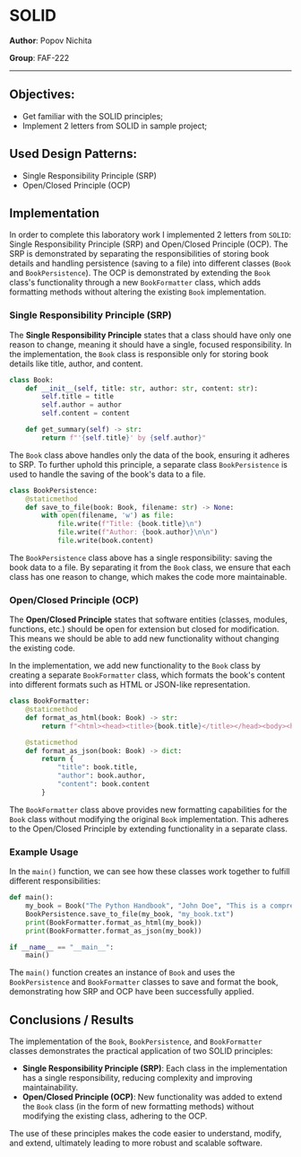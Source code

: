 # SOLID

**Author**: Popov Nichita

**Group**: FAF-222

----

## Objectives:

* Get familiar with the SOLID principles;
* Implement 2 letters from SOLID in sample project;

## Used Design Patterns:

* Single Responsibility Principle (SRP)
* Open/Closed Principle (OCP)

## Implementation

In order to complete this laboratory work I implemented 2 letters from `SOLID`: Single Responsibility Principle (SRP) and Open/Closed Principle (OCP). The SRP is demonstrated by separating the responsibilities of storing book details and handling persistence (saving to a file) into different classes (`Book` and `BookPersistence`). The OCP is demonstrated by extending the `Book` class's functionality through a new `BookFormatter` class, which adds formatting methods without altering the existing `Book` implementation.

### Single Responsibility Principle (SRP)

The **Single Responsibility Principle** states that a class should have only one reason to change, meaning it should have a single, focused responsibility. In the implementation, the `Book` class is responsible only for storing book details like title, author, and content.

```python
class Book:
    def __init__(self, title: str, author: str, content: str):
        self.title = title
        self.author = author
        self.content = content

    def get_summary(self) -> str:
        return f"'{self.title}' by {self.author}"
```

The `Book` class above handles only the data of the book, ensuring it adheres to SRP. To further uphold this principle, a separate class `BookPersistence` is used to handle the saving of the book's data to a file.

```python
class BookPersistence:
    @staticmethod
    def save_to_file(book: Book, filename: str) -> None:
        with open(filename, 'w') as file:
            file.write(f"Title: {book.title}\n")
            file.write(f"Author: {book.author}\n\n")
            file.write(book.content)
```

The `BookPersistence` class above has a single responsibility: saving the book data to a file. By separating it from the `Book` class, we ensure that each class has one reason to change, which makes the code more maintainable.

### Open/Closed Principle (OCP)

The **Open/Closed Principle** states that software entities (classes, modules, functions, etc.) should be open for extension but closed for modification. This means we should be able to add new functionality without changing the existing code.

In the implementation, we add new functionality to the `Book` class by creating a separate `BookFormatter` class, which formats the book's content into different formats such as HTML or JSON-like representation.

```python
class BookFormatter:
    @staticmethod
    def format_as_html(book: Book) -> str:
        return f"<html><head><title>{book.title}</title></head><body><h1>{book.title}</h1><h2>{book.author}</h2><p>{book.content}</p></body></html>"

    @staticmethod
    def format_as_json(book: Book) -> dict:
        return {
            "title": book.title,
            "author": book.author,
            "content": book.content
        }
```

The `BookFormatter` class above provides new formatting capabilities for the `Book` class without modifying the original `Book` implementation. This adheres to the Open/Closed Principle by extending functionality in a separate class.

### Example Usage

In the `main()` function, we can see how these classes work together to fulfill different responsibilities:

```python
def main():
    my_book = Book("The Python Handbook", "John Doe", "This is a comprehensive guide to Python programming.")
    BookPersistence.save_to_file(my_book, "my_book.txt")
    print(BookFormatter.format_as_html(my_book))
    print(BookFormatter.format_as_json(my_book))

if __name__ == "__main__":
    main()
```

The `main()` function creates an instance of `Book` and uses the `BookPersistence` and `BookFormatter` classes to save and format the book, demonstrating how SRP and OCP have been successfully applied.

## Conclusions / Results

The implementation of the `Book`, `BookPersistence`, and `BookFormatter` classes demonstrates the practical application of two SOLID principles:

* **Single Responsibility Principle (SRP)**: Each class in the implementation has a single responsibility, reducing complexity and improving maintainability.
* **Open/Closed Principle (OCP)**: New functionality was added to extend the `Book` class (in the form of new formatting methods) without modifying the existing class, adhering to the OCP.

The use of these principles makes the code easier to understand, modify, and extend, ultimately leading to more robust and scalable software.